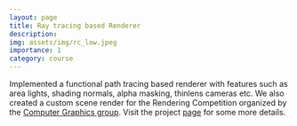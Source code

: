 ```yaml
---
layout: page
title: Ray tracing based Renderer
description: 
img: assets/img/rc_low.jpeg
importance: 1
category: course
---
```


Implemented a functional path tracing based renderer with features such as area lights, shading normals, alpha masking, thinlens cameras etc. We also created a custom scene render for the Rendering Competition organized by the [Computer Graphics group](https://graphics.cg.uni-saarland.de/courses/cg1-2023/index.html). Visit the project [page](https://bakhtiardev.github.io/mystic-hollow/) for some more details.